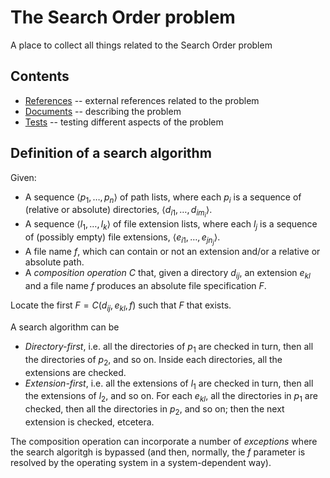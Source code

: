 # The Search Order problem

A place to collect all things related to the Search Order problem

## Contents

* [References](references/README.md) -- external references related to the problem
* [Documents](documents/README.md) -- describing the problem
* [Tests](tests/README.md) -- testing different aspects of the problem

## Definition of a search algorithm

Given: 

* A sequence $\langle p_1, \dots, p_n \rangle$ of path lists, where each $p_i$ is a sequence of (relative or absolute) directories, $\langle d_{i1}, \dots, d_{im_{i}}\rangle$.
* A sequence $\langle l_1, \dots, l_k \rangle$ of file extension lists, where each $l_j$ is a sequence of (possibly empty) file extensions, $\langle e_{i1}, \dots, e_{jn_{j}}\rangle$.
* A file name $f$, which can contain or not an extension and/or a relative or absolute path.
* A _composition operation_ $C$ that, given a directory $d_{ij}$, an extension $e_{kl}$ and a file name $f$ produces an absolute file specification $F$.

Locate the first $F = C(d_{ij},e_{kl},f)$ such that $F$ that exists.

A search algorithm can be

* _Directory-first_, i.e. all the directories of $p_1$ are checked in turn, then all the directories of $p_2$, and so on. Inside each directories, all the extensions are checked.
* _Extension-first_, i.e. all the extensions of $l_1$ are checked in turn, then all the extensions of $l_2$, and so on. For each $e_{kl}$, all the directories in $p_1$ are checked, then all the directories in $p_2$, and so on; then the next extension is checked, etcetera.

The composition operation can incorporate a number of _exceptions_ where the search algoritgh is bypassed (and then, normally, the $f$ parameter is resolved by the operating system in a system-dependent way).
